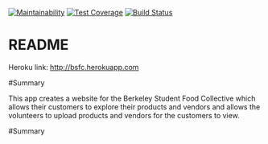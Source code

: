 [![Maintainability](https://api.codeclimate.com/v1/badges/4f477d37fd3794829697/maintainability)](https://codeclimate.com/github/dwang733/Berkeley-Student-Food-Collective/maintainability)
[![Test Coverage](https://api.codeclimate.com/v1/badges/4f477d37fd3794829697/test_coverage)](https://codeclimate.com/github/dwang733/Berkeley-Student-Food-Collective/test_coverage)
[![Build Status](https://travis-ci.com/dwang733/Berkeley-Student-Food-Collective.svg?branch=master)](https://travis-ci.com/dwang733/Berkeley-Student-Food-Collective)


# README

Heroku link: http://bsfc.herokuapp.com

#Summary

This app creates a website for the Berkeley Student Food Collective which allows their customers to explore their products and vendors and allows the volunteers to upload products and vendors for the customers to view.

#Summary
